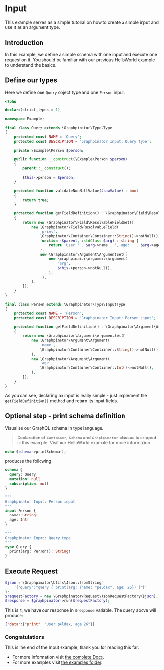 # Input

This example serves as a simple tutorial on how to create a simple input and use it as an argument type.

## Introduction

In this example, we define a simple schema with one input and execute one request on it.
You should be familiar with our previous HelloWorld example to understand the basics.

## Define our types

Here we define one `Query` object type and one `Person` input.

```php
<?php

declare(strict_types = 1);

namespace Example;

final class Query extends \Graphpinator\Type\Type
{
    protected const NAME = 'Query';
    protected const DESCRIPTION = 'Graphpinator Input: Query type';

    private \Example\Person $person;

    public function __construct(\Example\Person $person) 
    {
        parent::__construct();
    
        $this->person = $person;
    }

    protected function validateNonNullValue($rawValue) : bool
    {
        return true;
    }

    protected function getFieldDefinition() : \Graphpinator\Field\ResolvableFieldSet
    {
        return new \Graphpinator\Field\ResolvableFieldSet([
            new \Graphpinator\Field\ResolvableField(
                'print',
                \Graphpinator\Container\Container::String()->notNull(),
                function ($parent, \stdClass $arg) : string {
                    return 'User ' . $arg->name . ', age: ' . $arg->age;
                },
                new \Graphpinator\Argument\ArgumentSet([
                    new \Graphpinator\Argument\Argument(
                        'arg',
                        $this->person->notNull(),
                    ),            
                ]),
            ),
        ]);
    }
}

final class Person extends \Graphpinator\Type\InputType
{
    protected const NAME = 'Person';
    protected const DESCRIPTION = 'Graphpinator Input: Person input';

    protected function getFieldDefinition() : \Graphpinator\Argument\ArgumentSet
    {
        return new \Graphpinator\Argument\ArgumentSet([
            new \Graphpinator\Argument\Argument(
                'name',
                \Graphpinator\Container\Container::String()->notNull(),
            ),
            new \Graphpinator\Argument\Argument(
                'age',
                \Graphpinator\Container\Container::Int()->notNull(),
            ),
        ]);
    }
}
```

As you can see, declaring an input is really simple - just implement the `getFieldDefinition()` method and return its input fields.

## Optional step - print schema definition

Visualize our GraphQL schema in type language.

> Declaration of `Container`, `Schema` and `Graphpinator` classes is skipped in this example. Visit our HelloWorld example for more information.

```php
echo $schema->printSchema();
```

produces the following

```graphql
schema {
  query: Query
  mutation: null
  subscription: null
}

"""
Graphpinator Input: Person input
"""
input Person {
  name: String!
  age: Int!
}

"""
Graphpinator Input: Query type
"""
type Query {
  print(arg: Person!): String!
}
```

## Execute Request

```php
$json = \Graphpinator\Utils\Json::fromString(
    '{"query":"query { print(arg: {name: "peldax", age: 26}) }"}'
);
$requestFactory = new \Graphpinator\Request\JsonRequestFactory($json);
$response = $graphpinator->run($requestFactory);
```

This is it, we have our response in `$response` variable. The query above will produce:

```json
{"data":{"print": "User peldax, age 26"}}
```

### Congratulations

This is the end of the Input example, thank you for reading this far.
 
- For more information visit [the complete Docs](https://github.com/infinityloop-dev/graphpinator/blob/master/docs/README.md).
- For more examples visit [the examples folder](https://github.com/infinityloop-dev/graphpinator/blob/master/docs/examples).
